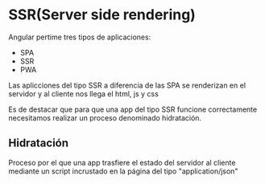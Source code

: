 # SSR(Server side rendering)

Angular pertime tres tipos de aplicaciones:

- SPA
- SSR
- PWA

Las aplicciones del tipo SSR a diferencia de las SPA se renderizan en el servidor y al cliente nos llega el html, js y css

Es de destacar que para que una app del tipo SSR funcione correctamente necesitamos realizar un proceso denominado hidratación.

## Hidratación

Proceso por el que una app trasfiere el estado del servidor al cliente mediante un script incrustado en la página del tipo "application/json"
